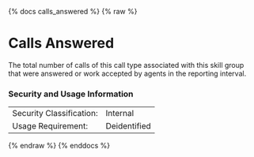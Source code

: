 {% docs calls_answered %}
{% raw %}

<a name="calls_answered"></a>
# Calls Answered
The total number of calls of this call type associated with this skill group that were
answered or work accepted by agents in the reporting interval.

### Security and Usage Information
|     |     |
| --- | --- |
| Security Classification: | Internal |
| Usage Requirement:       | Deidentified |

{% endraw %}
{% enddocs %}
